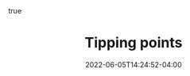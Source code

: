 ---
# Documentation: https://wowchemy.com/docs/managing-content/

title: "Tipping points"
summary: ""
authors: []
tags: [deep learning, tipping point, bifurcation, time series, critical transition, early warning signal]
categories: []
date: 2022-06-05T14:24:52-04:00

weight: 1

show_date: false
reading_time: false
share: false
profile: true
commentable: false
editable: false
pager: false
show_related: false
show_breadcrumb: false
math: true
highlight: true

# Project summary to display on homepage.
summary: "Development of mathematical tools to detect tipping points in complex systems."

# Featured image
# To use, add an image named `featured.jpg/png` to your page's folder.
# Focal points: Smart, Center, TopLeft, Top, TopRight, Left, Right, BottomLeft, Bottom, BottomRight.
image:
  caption: "Photo by Magda Pawluczuk on Unsplash"
  focal_point: ""
  preview_only: false

---